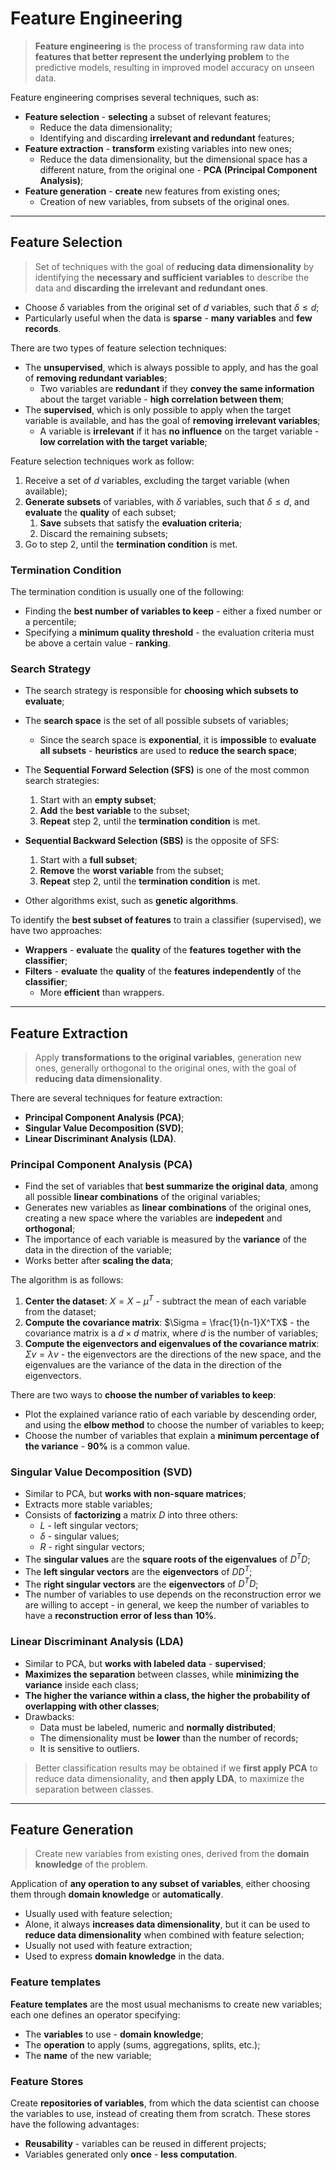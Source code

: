 # Feature Engineering

> **Feature engineering** is the process of transforming raw data into **features that better represent the underlying problem** to the predictive models, resulting in improved model accuracy on unseen data. 

Feature engineering comprises several techniques, such as:

* **Feature selection** - **selecting** a subset of relevant features;
  * Reduce the data dimensionality;
  * Identifying and discarding **irrelevant and redundant** features;
* **Feature extraction** - **transform** existing variables into new ones;
  * Reduce the data dimensionality, but the dimensional space has a different nature, from the original one - **PCA (Principal Component Analysis)**;
* **Feature generation** - **create** new features from existing ones;
  * Creation of new variables, from subsets of the original ones.

---

## Feature Selection

> Set of techniques with the goal of **reducing data dimensionality** by identifying the **necessary and sufficient variables** to describe the data and **discarding the irrelevant and redundant ones**.

* Choose $\delta$ variables from the original set of $d$ variables, such that $\delta \leq d$;
* Particularly useful when the data is **sparse** - **many variables** and **few records**.

There are two types of feature selection techniques:

* The **unsupervised**, which is always possible to apply, and has the goal of **removing redundant variables**;
  * Two variables are **redundant** if they **convey the same information** about the target variable - **high correlation between them**;
* The **supervised**, which is only possible to apply when the target variable is available, and has the goal of **removing irrelevant variables**;
  * A variable is **irrelevant** if it has **no influence** on the target variable - **low correlation with the target variable**;

Feature selection techniques work as follow:

1. Receive a set of $d$ variables, excluding the target variable (when available);
2. **Generate subsets** of variables, with $\delta$ variables, such that $\delta \leq d$, and **evaluate** the **quality** of each subset;
   1. **Save** subsets that satisfy the **evaluation criteria**;
   2. Discard the remaining subsets;
3. Go to step 2, until the **termination condition** is met.

### Termination Condition

The termination condition is usually one of the following:

* Finding the **best number of variables to keep** - either a fixed number or a percentile;
* Specifying a **minimum quality threshold** - the evaluation criteria must be above a certain value - **ranking**.

### Search Strategy

* The search strategy is responsible for **choosing which subsets to evaluate**;
* The **search space** is the set of all possible subsets of variables;
  * Since the search space is **exponential**, it is **impossible** to **evaluate all subsets** - **heuristics** are used to **reduce the search space**;
* The **Sequential Forward Selection (SFS)** is one of the most common search strategies:
  1. Start with an **empty subset**;
  2. **Add** the **best variable** to the subset;
  3. **Repeat** step 2, until the **termination condition** is met.

* **Sequential Backward Selection (SBS)** is the opposite of SFS:
  1. Start with a **full subset**;
  2. **Remove** the **worst variable** from the subset;
  3. **Repeat** step 2, until the **termination condition** is met.

* Other algorithms exist, such as **genetic algorithms**.

To identify the **best subset of features** to train a classifier (supervised), we have two approaches:

* **Wrappers** - **evaluate** the **quality** of the **features** **together with the classifier**;
* **Filters** - **evaluate** the **quality** of the **features** **independently** of the **classifier**;
  * More **efficient** than wrappers.


---

## Feature Extraction

> Apply **transformations to the original variables**, generation new ones, generally orthogonal to the original ones, with the goal of **reducing data dimensionality**.

There are several techniques for feature extraction:

* **Principal Component Analysis (PCA)**;
* **Singular Value Decomposition (SVD)**;
* **Linear Discriminant Analysis (LDA)**.

### Principal Component Analysis (PCA)

* Find the set of variables that **best summarize the original data**, among all possible **linear combinations** of the original variables;
* Generates new variables as **linear combinations** of the original ones, creating a new space where the variables are **indepedent** and **orthogonal**;
* The importance of each variable is measured by the **variance** of the data in the direction of the variable;
* Works better after **scaling the data**;

The algorithm is as follows:

1. **Center the dataset**: $X = X -\mu^T$ - subtract the mean of each variable from the dataset;  
2. **Compute the covariance matrix**: $\Sigma = \frac{1}{n-1}X^TX$ - the covariance matrix is a $d \times d$ matrix, where $d$ is the number of variables;
3. **Compute the eigenvectors and eigenvalues of the covariance matrix**: $\Sigma v = \lambda v$ - the eigenvectors are the directions of the new space, and the eigenvalues are the variance of the data in the direction of the eigenvectors.

There are two ways to **choose the number of variables to keep**:

* Plot the explained variance ratio of each variable by descending order, and using the **elbow method** to choose the number of variables to keep;
* Choose the number of variables that explain a **minimum percentage of the variance** - **90%** is a common value.

### Singular Value Decomposition (SVD)

* Similar to PCA, but **works with non-square matrices**;
* Extracts more stable variables;
* Consists of **factorizing** a matrix $D$ into three others:
  * $L$ - left singular vectors;
  * $\delta$ - singular values;
  * $R$ - right singular vectors;
* The **singular values** are the **square roots of the eigenvalues** of $D^TD$;
* The **left singular vectors** are the **eigenvectors** of $DD^T$;
* The **right singular vectors** are the **eigenvectors** of $D^TD$;
* The number of variables to use depends on the reconstruction error we are willing to accept - in general, we keep the number of variables to have a **reconstruction error of less than 10%**.

### Linear Discriminant Analysis (LDA)

* Similar to PCA, but **works with labeled data** - **supervised**;
* **Maximizes the separation** between classes, while **minimizing the variance** inside each class;
* **The higher the variance within a class, the higher the probability of overlapping with other classes**;
* Drawbacks:
  * Data must be labeled, numeric and **normally distributed**;
  * The dimensionality must be **lower** than the number of records;
  * It is sensitive to outliers.

> Better classification results may be obtained if we **first apply PCA** to reduce data dimensionality, and **then apply LDA**, to maximize the separation between classes.

---

## Feature Generation

> Create new variables from existing ones, derived from the **domain knowledge** of the problem.

Application of **any operation to any subset of variables**, either choosing them through **domain knowledge** or **automatically**.

* Usually used with feature selection;
* Alone, it always **increases data dimensionality**, but it can be used to **reduce data dimensionality** when combined with feature selection;
* Usually not used with feature extraction;
* Used to express **domain knowledge** in the data.

### Feature templates

**Feature templates** are the most usual mechanisms to create new variables; each one defines an operator specifying:
  * The **variables** to use - **domain knowledge**;
  * The **operation** to apply (sums, aggregations, splits, etc.);
  * The **name** of the new variable;

### Feature Stores

Create **repositories of variables**, from which the data scientist can choose the variables to use, instead of creating them from scratch. These stores have the following advantages:

* **Reusability** - variables can be reused in different projects;
* Variables generated only **once** - **less computation**.